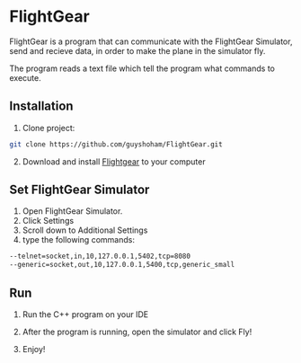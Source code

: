 # FlightGear
FlightGear is a program that can communicate with the FlightGear Simulator, send and recieve data, in order to make the plane in the simulator fly.

The program reads a text file which tell the program what commands to execute.


## Installation

1. Clone project:

```bash
git clone https://github.com/guyshoham/FlightGear.git
```

2. Download and install [Flightgear](http://home.flightgear.org) to your computer

## Set FlightGear Simulator

1. Open FlightGear Simulator.
2. Click Settings
3. Scroll down to Additional Settings
4. type the following commands:

```bash
--telnet=socket,in,10,127.0.0.1,5402,tcp=8080
--generic=socket,out,10,127.0.0.1,5400,tcp,generic_small
```

## Run

1. Run the C++ program on your IDE

2. After the program is running, open the simulator and click Fly!

3. Enjoy!
